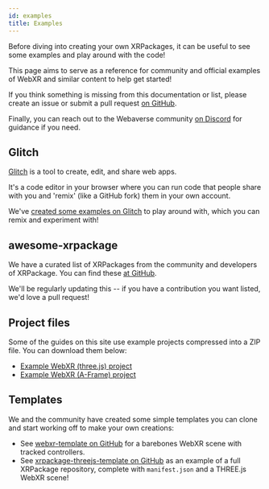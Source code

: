 ```yaml
---
id: examples
title: Examples
---
```


Before diving into creating your own XRPackages, it can be useful to see some examples and play around with the code!

This page aims to serve as a reference for community and official examples of WebXR and similar content to help get started!

If you think something is missing from this documentation or list, please create an issue or submit a pull request <a href="https://github.com/webaverse/docs" target="_blank" rel="noopener noreferrer">on GitHub</a>.

Finally, you can reach out to the Webaverse community <a href="https://discord.gg/MQNUGgB" target="_blank" rel="noopener noreferrer">on Discord</a> for guidance if you need.

## Glitch

<a href="https://glitch.com/" target="_blank" rel="noopener noreferrer">Glitch</a> is a tool to create, edit, and share web apps.

It's a code editor in your browser where you can run code that people share with you and 'remix' (like a GitHub fork) them in your own account.

We've <a href="https://glitch.com/~xrpackage-creator" target="_blank" rel="noopener noreferrer">created some examples on Glitch</a> to play around with, which you can remix and experiment with!

## awesome-xrpackage

We have a curated list of XRPackages from the community and developers of XRPackage. You can find these <a href="https://github.com/webaverse/awesome-xrpackage" target="_blank" rel="noopener noreferrer">at GitHub</a>.

We'll be regularly updating this -- if you have a contribution you want listed, we'd love a pull request!

## Project files

Some of the guides on this site use example projects compressed into a ZIP file. You can download them below:

- <a href="https://github.com/MLH-Fellowship/threejs-demo/archive/master.zip" target="_blank" rel="noopener noreferrer">Example WebXR (three.js) project</a>
- <a href="https://github.com/MLH-Fellowship/aframe-demo/archive/master.zip" target="_blank" rel="noopener noreferrer">Example WebXR (A-Frame) project</a>

## Templates

We and the community have created some simple templates you can clone and start working off to make your own creations:

- See <a href="https://github.com/Zetaphor/webxr-template" target="_blank" rel="noopener noreferrer">webxr-template on GitHub</a> for a barebones WebXR scene with tracked controllers.
- See <a href="https://github.com/webaverse/xrpackage-threejs-template" target="_blank" rel="noopener noreferrer">xrpackage-threejs-template on GitHub</a> as an example of a full XRPackage repository, complete with `manifest.json` and a THREE.js WebXR scene!
